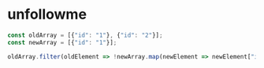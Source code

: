 unfollowme
==========
```javascript
const oldArray = [{"id": "1"}, {"id": "2"}];
const newArray = [{"id": "1"}];

oldArray.filter(oldElement => !newArray.map(newElement => newElement["id"]).includes(oldElement["id"]))
```
